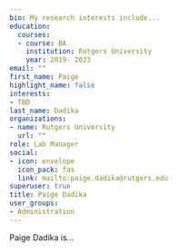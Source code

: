 ```yaml
---
bio: My research interests include... 
education:
  courses:
  - course: BA
    institution: Rutgers University
    year: 2019- 2023
email: ""
first_name: Paige
highlight_name: false
interests:
- TBD
last_name: Dadika
organizations:
- name: Rutgers University
  url: ""
role: Lab Manager
social:
- icon: envelope
  icon_pack: fas
  link: mailto:paige.dadika@rutgers.edu
superuser: true
title: Paige Dadika
user_groups:
- Administration
---
```


Paige Dadika is...

